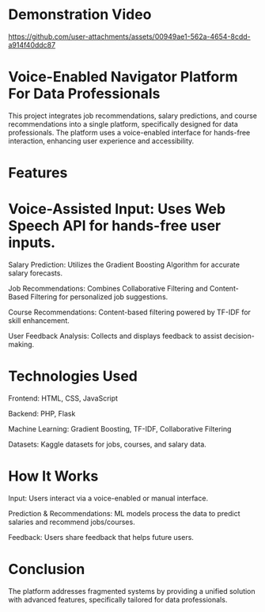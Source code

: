 # Demonstration Video

https://github.com/user-attachments/assets/00949ae1-562a-4654-8cdd-a914f40ddc87

# Voice-Enabled Navigator Platform For Data Professionals

This project integrates job recommendations, salary predictions, and course recommendations into a single platform, specifically designed for data professionals. 
The platform uses a voice-enabled interface for hands-free interaction, enhancing user experience and accessibility.

# Features

# Voice-Assisted Input: Uses Web Speech API for hands-free user inputs.

Salary Prediction: Utilizes the Gradient Boosting Algorithm for accurate salary forecasts.

Job Recommendations: Combines Collaborative Filtering and Content-Based Filtering for personalized job suggestions.

Course Recommendations: Content-based filtering powered by TF-IDF for skill enhancement.

User Feedback Analysis: Collects and displays feedback to assist decision-making.

# Technologies Used

Frontend: HTML, CSS, JavaScript

Backend: PHP, Flask

Machine Learning: Gradient Boosting, TF-IDF, Collaborative Filtering

Datasets: Kaggle datasets for jobs, courses, and salary data.

# How It Works

Input: Users interact via a voice-enabled or manual interface.

Prediction & Recommendations: ML models process the data to predict salaries and recommend jobs/courses.

Feedback: Users share feedback that helps future users.

# Conclusion

The platform addresses fragmented systems by providing a unified solution with advanced features, specifically tailored for data professionals.
 
